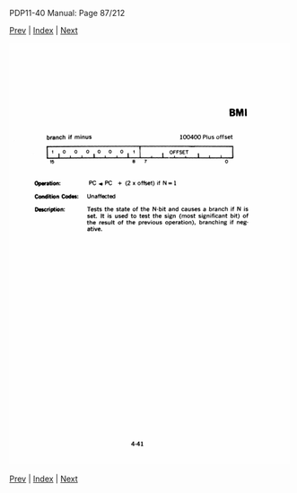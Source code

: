 PDP11-40 Manual: Page 87/212

[Prev](pdp11-40-000086.html) | [Index](index.html) | [Next](pdp11-40-000088.html)

![](pdp11-40-000087.gif)

[Prev](pdp11-40-000086.html) | [Index](index.html) | [Next](pdp11-40-000088.html)

